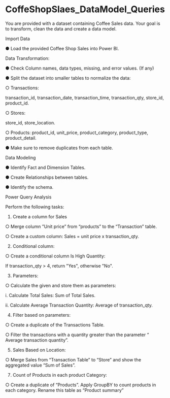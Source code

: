 # CoffeShopSlaes_DataModel_Queries
You are provided with a dataset containing Coffee Sales data. Your goal is to transform, clean the data and create a data model.

Import Data

● Load the provided Coffee Shop Sales into Power BI.

Data Transformation:

● Check Column names, data types, missing, and error values. (If any)

● Split the dataset into smaller tables to normalize the data:

○ Transactions:

transaction_id, transaction_date, transaction_time,
transaction_qty, store_id, product_id.

○ Stores:

store_id, store_location.

○ Products:
product_id, unit_price, product_category, product_type,
product_detail.

● Make sure to remove duplicates from each table.

Data Modeling

● Identify Fact and Dimension Tables.

● Create Relationships between tables.

● Identify the schema.

Power Query Analysis

Perform the following tasks:

1. Create a column for Sales
   
○ Merge column ”Unit price” from “products” to the “Transaction” table.

○ Create a custom column: Sales = unit price x transaction_qty.

2. Conditional column:
   
○ Create a conditional column Is High Quantity:

If transaction_qty > 4, return "Yes", otherwise "No".

3. Parameters:
   
○ Calculate the given and store them as parameters:

i. Calculate Total Sales: Sum of Total Sales.

ii. Calculate Average Transaction Quantity: Average of transaction_qty.

4. Filter based on parameters:
   
○ Create a duplicate of the Transactions Table.

○ Filter the transactions with a quantity greater than the parameter “ Average transaction quantity”.

5. Sales Based on Location:
   
○ Merge Sales from “Transaction Table” to “Store” and show the aggregated value “Sum of Sales”.

7. Count of Products in each product Category:

○ Create a duplicate of “Products”. Apply GroupBY to count products in each category. Rename this table as “Product summary”
